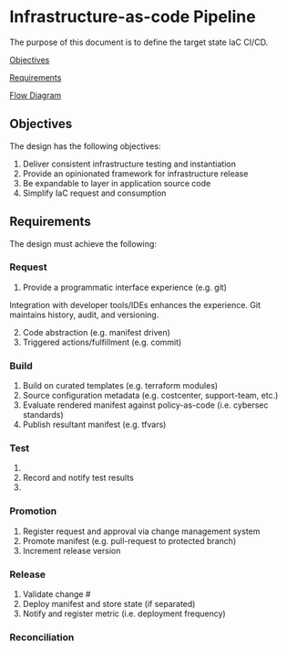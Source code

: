 # Infrastructure-as-code Pipeline

The purpose of this document is to define the target state IaC CI/CD.

[Objectives](#objectives)

[Requirements](#requirements)

[Flow Diagram](#flow-diagram)


## Objectives

The design has the following objectives:

1. Deliver consistent infrastructure testing and instantiation
2. Provide an opinionated framework for infrastructure release
3. Be expandable to layer in application source code
4. Simplify IaC request and consumption


## Requirements

The design must achieve the following:

### Request

1. Provide a programmatic interface experience (e.g. git)

<rationale>
  Integration with developer tools/IDEs enhances the experience. Git maintains history, audit, and versioning. 
</rationale>

2. Code abstraction (e.g. manifest driven)
3. Triggered actions/fulfillment (e.g. commit)

### Build

1. Build on curated templates (e.g. terraform modules)
2. Source configuration metadata (e.g. costcenter, support-team, etc.)
3. Evaluate rendered manifest against policy-as-code (i.e. cybersec standards)
4. Publish resultant manifest (e.g. tfvars)

### Test

1.
2. Record and notify test results
3.

### Promotion

1. Register request and approval via change management system
2. Promote manifest (e.g. pull-request to protected branch)
3. Increment release version

### Release

1. Validate change #
2. Deploy manifest and store state (if separated)
3. Notify and register metric (i.e. deployment frequency)

### Reconciliation
